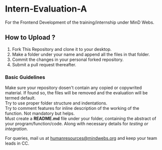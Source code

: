 # Intern-Evaluation-A
For the Frontend Development of the training/internship under MinD Webs.

## How to Upload ?
1. Fork This Repository and clone it to your desktop.
2. Make a folder under your name and append all the files in that folder.
3. Commit the changes in your personal forked repository.
4. Submit a pull request thereafter.

### Basic Guidelines
Make sure your repository dosen't contain any copied or copywrited material. If found so, the files will be removed and the evaluation will be termed default.  
Try to use proper folder structure and indentations.  
Try to comment features for inline description of the working of the function. Not mandatory but helps.  
Must create a **README.md** file under your folder, containing the abstract of your program/function/code. Along with necessary details for *testing or integration*.

For queries, mail us at [humanresources@mindwebs.org](mailto:humanresources@mindwebs.org) and keep your team leads in CC.
